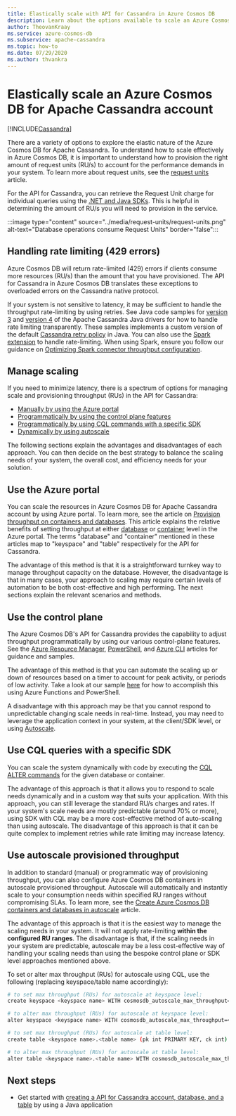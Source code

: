 ```yaml
---
title: Elastically scale with API for Cassandra in Azure Cosmos DB
description: Learn about the options available to scale an Azure Cosmos DB for Apache Cassandra account and their advantages/disadvantages
author: TheovanKraay
ms.service: azure-cosmos-db
ms.subservice: apache-cassandra
ms.topic: how-to
ms.date: 07/29/2020
ms.author: thvankra
---
```


# Elastically scale an Azure Cosmos DB for Apache Cassandra account
[!INCLUDE[Cassandra](../includes/appliesto-cassandra.md)]

There are a variety of options to explore the elastic nature of the Azure Cosmos DB for Apache Cassandra. To understand how to scale effectively in Azure Cosmos DB, it is important to understand how to provision the right amount of request units (RU/s) to account for the performance demands in your system. To learn more about request units, see the [request units](../request-units.md) article. 

For the API for Cassandra, you can retrieve the Request Unit charge for individual queries using the [.NET and Java SDKs](./find-request-unit-charge.md). This is helpful in determining the amount of RU/s you will need to provision in the service.

:::image type="content" source="../media/request-units/request-units.png" alt-text="Database operations consume Request Units" border="false":::

## Handling rate limiting (429 errors)

Azure Cosmos DB will return rate-limited (429) errors if clients consume more resources (RU/s) than the amount that you have provisioned. The API for Cassandra in Azure Cosmos DB translates these exceptions to overloaded errors on the Cassandra native protocol. 

If your system is not sensitive to latency, it may be sufficient to handle the throughput rate-limiting by using retries. See Java code samples for [version 3](https://github.com/Azure-Samples/azure-cosmos-cassandra-extensions-java-sample) and [version 4](https://github.com/Azure-Samples/azure-cosmos-cassandra-extensions-java-sample-v4) of the Apache Cassandra Java drivers for how to handle rate limiting transparently. These samples implements a custom version of the default [Cassandra retry policy](https://docs.datastax.com/en/developer/java-driver/4.4/manual/core/retries/) in Java. You can also use the [Spark extension](https://mvnrepository.com/artifact/com.microsoft.azure.cosmosdb/azure-cosmos-cassandra-spark-helper) to handle rate-limiting. When using Spark, ensure you follow our guidance on [Optimizing Spark connector throughput configuration](connect-spark-configuration.md#optimizing-spark-connector-throughput-configuration).

## Manage scaling

If you need to minimize latency, there is a spectrum of options for managing scale and provisioning throughput (RUs) in the API for Cassandra:

* [Manually by using the Azure portal](#use-azure-portal)
* [Programmatically by using the control plane features](#use-control-plane)
* [Programmatically by using CQL commands with a specific SDK](#use-cql-queries)
* [Dynamically by using autoscale](#use-autoscale)

The following sections explain the advantages and disadvantages of each approach. You can then decide on the best strategy to balance the scaling needs of your system, the overall cost, and efficiency needs for your solution.

## <a id="use-azure-portal"></a>Use the Azure portal

You can scale the resources in Azure Cosmos DB for Apache Cassandra account by using Azure portal. To learn more, see the article on [Provision throughput on containers and databases](../set-throughput.md). This article explains the relative benefits of setting throughput at either [database](../set-throughput.md#set-throughput-on-a-database) or [container](../set-throughput.md#set-throughput-on-a-container) level in the Azure portal. The terms "database" and "container" mentioned in these articles map to "keyspace" and "table" respectively for the API for Cassandra.

The advantage of this method is that it is a straightforward turnkey way to manage throughput capacity on the database. However, the disadvantage is that in many cases, your approach to scaling may require certain levels of automation to be both cost-effective and high performing. The next sections explain the relevant scenarios and methods.

## <a id="use-control-plane"></a>Use the control plane

The Azure Cosmos DB's API for Cassandra provides the capability to adjust throughput programmatically by using our various control-plane features. See the [Azure Resource Manager](templates-samples.md), [PowerShell](powershell-samples.md), and [Azure CLI](cli-samples.md) articles for guidance and samples.

The advantage of this method is that you can automate the scaling up or down of resources based on a timer to account for peak activity, or periods of low activity. Take a look at our sample [here](https://github.com/Azure-Samples/azure-cosmos-throughput-scheduler) for how to accomplish this using Azure Functions and PowerShell.

A disadvantage with this approach may be that you cannot respond to unpredictable changing scale needs in real-time. Instead, you may need to leverage the application context in your system, at the client/SDK level, or using [Autoscale](../provision-throughput-autoscale.md).

## <a id="use-cql-queries"></a>Use CQL queries with a specific SDK

You can scale the system dynamically with code by executing the [CQL ALTER commands](support.md#keyspace-and-table-options) for the given database or container.

The advantage of this approach is that it allows you to respond to scale needs dynamically and in a custom way that suits your application. With this approach, you can still leverage the standard RU/s charges and rates. If your system's scale needs are mostly predictable (around 70% or more), using SDK with CQL may be a more cost-effective method of auto-scaling than using autoscale. The disadvantage of this approach is that it can be quite complex to implement retries while rate limiting may increase latency.

## <a id="use-autoscale"></a>Use autoscale provisioned throughput

In addition to standard (manual) or programmatic way of provisioning throughput, you can also configure Azure Cosmos DB containers in autoscale provisioned throughput. Autoscale will automatically and instantly scale to your consumption needs within specified RU ranges without compromising SLAs. To learn more, see the [Create Azure Cosmos DB containers and databases in autoscale](../provision-throughput-autoscale.md) article.

The advantage of this approach is that it is the easiest way to manage the scaling needs in your system. It will not apply rate-limiting **within the configured RU ranges**. The disadvantage is that, if the scaling needs in your system are predictable, autoscale may be a less cost-effective way of handling your scaling needs than using the bespoke control plane or SDK level approaches mentioned above.

To set or alter max throughput (RUs) for autoscale using CQL, use the following (replacing keyspace/table name accordingly):

```Bash
# to set max throughput (RUs) for autoscale at keyspace level:
create keyspace <keyspace name> WITH cosmosdb_autoscale_max_throughput=5000;

# to alter max throughput (RUs) for autoscale at keyspace level:
alter keyspace <keyspace name> WITH cosmosdb_autoscale_max_throughput=4000;

# to set max throughput (RUs) for autoscale at table level:
create table <keyspace name>.<table name> (pk int PRIMARY KEY, ck int) WITH cosmosdb_autoscale_max_throughput=5000;

# to alter max throughput (RUs) for autoscale at table level:
alter table <keyspace name>.<table name> WITH cosmosdb_autoscale_max_throughput=4000;
```

## Next steps

- Get started with [creating a API for Cassandra account, database, and a table](create-account-java.md) by using a Java application
